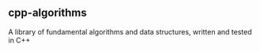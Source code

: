 ## cpp-algorithms
A library of fundamental algorithms and data structures, written and tested in C++
